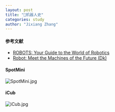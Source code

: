```yaml
---
layout: post
title: "🤖机器人史"
categories: study
author: "Jixiang Zhang"
---
```


#### 参考文献

- [ROBOTS: Your Guide to the World of Robotics](https://robots.ieee.org)
- [Robot: Meet the Machines of the Future (Dk)](https://www.amazon.co.uk/Robot-Meet-Machines-Future-Dk/dp/0241346754)

#### SpotMini
![SpotMini.jpg](https://i.loli.net/2019/12/22/ogBiM2wJmUsENTO.jpg)

#### iCub
![iCub.jpg](https://i.loli.net/2019/12/22/iLew1SVYymoBvXK.jpg)
